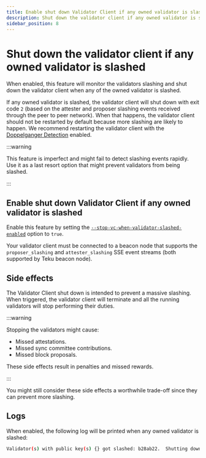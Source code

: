 ```yaml
---
title: Enable shut down Validator Client if any owned validator is slashed
description: Shut down the validator client if any owned validator is slashed.
sidebar_position: 8
---
```


# Shut down the validator client if any owned validator is slashed

When enabled, this feature will monitor the validators slashing and shut down the validator client when any of the owned validator is slashed.

If any owned validator is slashed,  the validator client will shut down with exit code `2` (based on the attester and proposer slashing events received through the peer to peer network).
When that happens, the validator client should not be restarted by default because more slashing are likely to happen. We recommend restarting the validator client with the [Doppelganger Detection](./enable-doppelganger-detection.md) enabled.

:::warning

This feature is imperfect and might fail to detect slashing events rapidly. Use it as a last resort option that might prevent validators from being slashed.

:::

## Enable shut down Validator Client if any owned validator is slashed

Enable this feature by setting the [`--stop-vc-when-validator-slashed-enabled`](../reference/cli/index.md#stop-vc-when-validator-slashed-enabled) option to `true`.

Your validator client must be connected to a beacon node that supports the `proposer_slashing` and `attester_slashing` SSE event streams (both supported by Teku beacon node).

## Side effects

The Validator Client shut down is intended to prevent a massive slashing.  
When triggered, the validator client will terminate and all the running validators will stop performing their duties.

:::warning

Stopping the validators might cause:

- Missed attestations.
- Missed sync committee contributions.
- Missed block proposals.

These side effects result in penalties and missed rewards.

:::

You might still consider these side effects a worthwhile trade-off since they can prevent more slashing.

## Logs

When enabled, the following log will be printed when any owned validator is slashed:

```bash title="Example validator client shut down when an owned validator is slashed"
Validator(s) with public key(s) {} got slashed: b28ab22.  Shutting down validator client...
```
